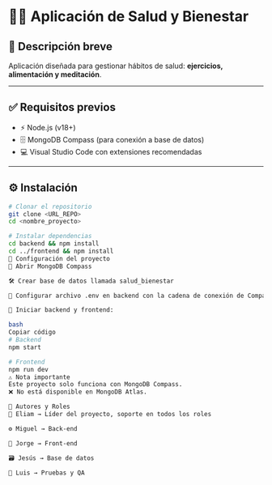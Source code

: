 # 🧘‍♂️ Aplicación de Salud y Bienestar

## 📌 Descripción breve
Aplicación diseñada para gestionar hábitos de salud: **ejercicios, alimentación y meditación**.

---

## ✅ Requisitos previos
- ⚡ Node.js (v18+)  
- 🗄️ MongoDB Compass (para conexión a base de datos)  
- 💻 Visual Studio Code con extensiones recomendadas  

---

## ⚙️ Instalación
```bash
# Clonar el repositorio
git clone <URL_REPO>
cd <nombre_proyecto>

# Instalar dependencias
cd backend && npm install
cd ../frontend && npm install
🔧 Configuración del proyecto
📂 Abrir MongoDB Compass

🛠️ Crear base de datos llamada salud_bienestar

📝 Configurar archivo .env en backend con la cadena de conexión de Compass

🚀 Iniciar backend y frontend:

bash
Copiar código
# Backend
npm start

# Frontend
npm run dev
⚠️ Nota importante
Este proyecto solo funciona con MongoDB Compass.
❌ No está disponible en MongoDB Atlas.

👥 Autores y Roles
👑 Eliam → Líder del proyecto, soporte en todos los roles

⚙️ Miguel → Back-end

🎨 Jorge → Front-end

🗃️ Jesús → Base de datos

🧪 Luis → Pruebas y QA

